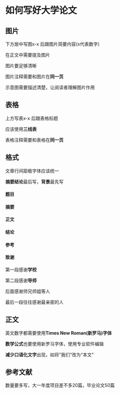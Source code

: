 # 如何写好大学论文

## 图片

下方居中写图x-x 后跟图片简要内容(x代表数字)

在正文中需要提及图片

图片要足够清晰

图片注释需要和图片在**同一页**

示意图需要描述清楚，让阅读者理解图片作用

## 表格

上方写表x-x 后跟表格标题

应该使用**三线表**

表格注释需要和表格在**同一页**

## 格式

文章行间距极字体应该统一

**摘要结论**最后写，**背景**最先写

#### 题目

#### 摘要

#### 正文

#### 结论

#### 参考



#### 致谢

第一段感谢**学校**

第二段感谢**导师**

后面感谢师兄师姐等人

最后一段往往感谢最亲密的人

## 正文

英文数字都需要使用**Times New Roman(新罗马)字体**

**数学公式**也要使用新罗马字体，使用专业软件编辑

**减少口语化文字**出现，如将”我们“改为“本文”

## 参考文献

数量要多写，大一年度项目差不多20篇，毕业论文50篇

